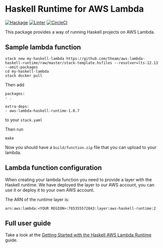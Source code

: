 # Haskell Runtime for AWS Lambda
[![Hackage](https://img.shields.io/hackage/v/aws-lambda-haskell-runtime.svg)](https://hackage.haskell.org/package/aws-lambda-haskell-runtime)
[![Linter](https://img.shields.io/badge/code%20style-HLint-brightgreen.svg)](https://github.com/ndmitchell/hlint)
[![CircleCI](https://circleci.com/gh/theam/aws-lambda-haskell-runtime/tree/master.svg?style=svg)](https://circleci.com/gh/theam/aws-lambda-haskell-runtime/tree/master)


This package provides a way of running Haskell projects on AWS Lambda.

## Sample lambda function

```
stack new my-haskell-lambda https://github.com/theam/aws-lambda-haskell-runtime/raw/master/stack-template.hsfiles --resolver=lts-12.13 --omit-packages
cd my-haskell-lambda
stack docker pull
```

Then add

```
packages:
- .

extra-deps:
- aws-lambda-haskell-runtime-1.0.7
```

to your `stack.yaml`

Then run

```
make
```

Now you should have a `build/function.zip` file that you can upload to your lambda.

## Lambda function configuration

When creating your lambda function you need to provide a layer with the Haskell runtime. We have deployed the layer to our AWS account, you can use it or deploy it to your own AWS account.

The ARN of the runtime layer is:
```
arn:aws:lambda:<YOUR REGION>:785355572843:layer:aws-haskell-runtime:2
````

## Full user guide

Take a look at the [Getting Started with the Haskell AWS Lambda Runtime](https://medium.com/the-theam-journey/getting-started-with-the-haskell-aws-lambda-runtime-951b2322c7a3) guide.
